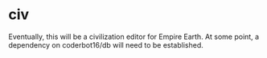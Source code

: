 # civ

Eventually, this will be a civilization editor for Empire Earth.
At some point, a dependency on coderbot16/db will need to be established.

